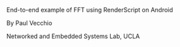 End-to-end example of FFT using RenderScript on Android

By Paul Vecchio

Networked and Embedded Systems Lab, UCLA
